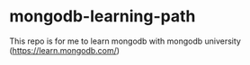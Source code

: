 # mongodb-learning-path
This repo is for me to learn mongodb with mongodb university (https://learn.mongodb.com/)
